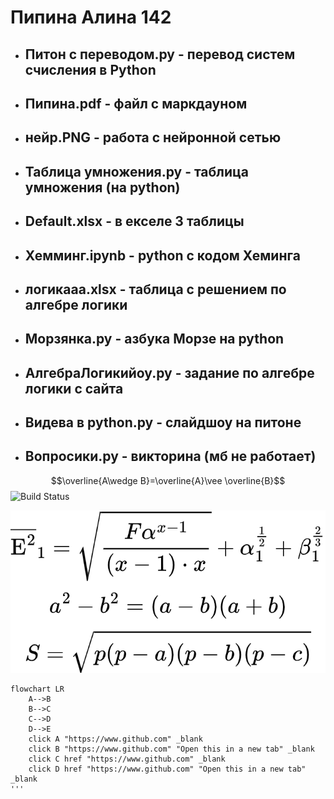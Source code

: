  # Пипина Алина 142

- ## Питон с переводом.py - перевод систем счисления в Python
- ## Пипина.pdf - файл с маркдауном
- ## нейр.PNG - работа с нейронной сетью
- ## Таблица умножения.py - таблица умножения (на python)
- ## Default.xlsx - в екселе 3 таблицы
- ## Хемминг.ipynb - python с кодом Хеминга
- ## логикааа.xlsx - таблица с решением по алгебре логики
- ## Морзянка.py - азбука Морзе на python 
- ## АлгебраЛогикийоу.py - задание по алгебре логики с сайта
- ## Видева в python.py - слайдшоу на питоне 
- ## Вопросики.py - викторина (мб не работает)
$$\overline{A\wedge B}=\overline{A}\vee \overline{B}$$
![Build Status](https://static.findanime.net/uploads/pics/00/84/061_o.jpg)

![](https://github.com/PleasePomogite/142/blob/main/Image/lagrida_latex.png)


```mermaid
flowchart LR
    A-->B
    B-->C
    C-->D
    D-->E
    click A "https://www.github.com" _blank
    click B "https://www.github.com" "Open this in a new tab" _blank
    click C href "https://www.github.com" _blank
    click D href "https://www.github.com" "Open this in a new tab" _blank
'''
